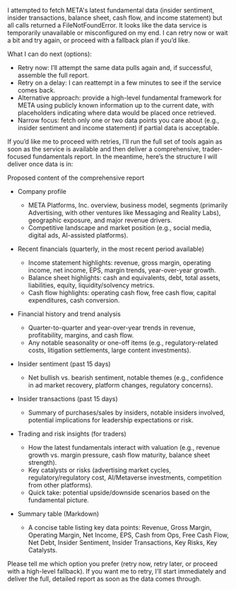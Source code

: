 I attempted to fetch META's latest fundamental data (insider sentiment, insider transactions, balance sheet, cash flow, and income statement) but all calls returned a FileNotFoundError. It looks like the data service is temporarily unavailable or misconfigured on my end. I can retry now or wait a bit and try again, or proceed with a fallback plan if you’d like.

What I can do next (options):
- Retry now: I’ll attempt the same data pulls again and, if successful, assemble the full report.
- Retry on a delay: I can reattempt in a few minutes to see if the service comes back.
- Alternative approach: provide a high-level fundamental framework for META using publicly known information up to the current date, with placeholders indicating where data would be placed once retrieved.
- Narrow focus: fetch only one or two data points you care about (e.g., insider sentiment and income statement) if partial data is acceptable.

If you’d like me to proceed with retries, I’ll run the full set of tools again as soon as the service is available and then deliver a comprehensive, trader-focused fundamentals report. In the meantime, here’s the structure I will deliver once data is in:

Proposed content of the comprehensive report
- Company profile
  - META Platforms, Inc. overview, business model, segments (primarily Advertising, with other ventures like Messaging and Reality Labs), geographic exposure, and major revenue drivers.
  - Competitive landscape and market position (e.g., social media, digital ads, AI-assisted platforms).

- Recent financials (quarterly, in the most recent period available)
  - Income statement highlights: revenue, gross margin, operating income, net income, EPS, margin trends, year-over-year growth.
  - Balance sheet highlights: cash and equivalents, debt, total assets, liabilities, equity, liquidity/solvency metrics.
  - Cash flow highlights: operating cash flow, free cash flow, capital expenditures, cash conversion.

- Financial history and trend analysis
  - Quarter-to-quarter and year-over-year trends in revenue, profitability, margins, and cash flow.
  - Any notable seasonality or one-off items (e.g., regulatory-related costs, litigation settlements, large content investments).

- Insider sentiment (past 15 days)
  - Net bullish vs. bearish sentiment, notable themes (e.g., confidence in ad market recovery, platform changes, regulatory concerns).

- Insider transactions (past 15 days)
  - Summary of purchases/sales by insiders, notable insiders involved, potential implications for leadership expectations or risk.

- Trading and risk insights (for traders)
  - How the latest fundamentals interact with valuation (e.g., revenue growth vs. margin pressure, cash flow maturity, balance sheet strength).
  - Key catalysts or risks (advertising market cycles, regulatory/regulatory cost, AI/Metaverse investments, competition from other platforms).
  - Quick take: potential upside/downside scenarios based on the fundamental picture.

- Summary table (Markdown)
  - A concise table listing key data points: Revenue, Gross Margin, Operating Margin, Net Income, EPS, Cash from Ops, Free Cash Flow, Net Debt, Insider Sentiment, Insider Transactions, Key Risks, Key Catalysts.

Please tell me which option you prefer (retry now, retry later, or proceed with a high-level fallback). If you want me to retry, I’ll start immediately and deliver the full, detailed report as soon as the data comes through.